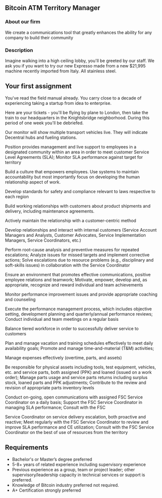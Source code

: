 ## Bitcoin ATM Territory Manager

### About our firm

We create a communications tool that greatly enhances the ability for any company to build their community

### Description

Imagine walking into a high ceiling lobby, you'll be greeted by our staff. We ask you if you want to try our new Expresso made from a new $21,995 machine recently imported from Italy. All stainless steel. 


## Your first assignment

You've read the field manual already. You carry close to a decade of experiencing taking a startup from idea to enterprise. 

Here are your tickets - you'll be flying by plane to London, then take the train to our headquarters in the Knightsbridge neighborhood. During this period of one week you'll be debriefed.

Our monitor will show multiple transport vehicles live. They will indicate Decentral hubs and fueling stations. 



Position provides management and live support to employees in a designated community within an area in order to meet customer Service Level Agreements (SLA); Monitor SLA performance against target for territory


Build a culture that empowers employees. Use systems to maintain accountability but most importantly focus on developing the human relationship aspect of work.


Develop standards for safety and compliance relevant to laws respective to each region 

Build working relationships with customers about product shipments and delivery, including maintenance agreements.

Actively maintain the relationship with a customer-centric method

Develop relationships and interact with internal customers (Service Account Managers and Analysts, Customer Advocates, Service Implementation Managers, Service Coordinators, etc.)


Perform root-cause analysis and preventive measures for repeated escalations; Analyze issues for missed targets and implement corrective actions; Solve escalations due to resource problems (e.g., disciplinary and soft-skills issues) in collaboration with the Service Coordinator


Ensure an environment that promotes effective communications, positive employee relations and teamwork; Motivate, empower, develop and, as appropriate, recognize and reward individual and team achievements


Monitor performance improvement issues and provide appropriate coaching and counseling


Execute the performance management process, which includes objective setting, development planning and quarterly/annual performance reviews; Conduct individual and team meetings on a regular basis


Balance tiered workforce in order to successfully deliver service to customers 


Plan and manage vacation and training schedules effectively to meet daily availability goals; Promote and manage time-and-material (T&M) activities;

Manage expenses effectively (overtime, parts, and assets)

Be responsible for physical assets including tools, test equipment, vehicles, etc. and service parts, both assigned (PPK) and loaned (issued on a work order); Manage parts usage and service parts returns including surplus stock, loaned parts and PPK adjustments; Contribute to the review and revision of appropriate parts inventory levels
  
Conduct on-going, open communications with assigned FSC Service Coordinator on a daily basis; Support the FSC Service Coordinator in managing SLA performance; Consult with the FSC
  
Service Coordinator on service delivery escalation, both proactive and reactive; Meet regularly with the FSC Service Coordinator to review and improve SLA performance and CE utilization; Consult with the FSC Service
Coordinator on the best of use of resources from the territory

## Requirements

* Bachelor's or Master’s degree preferred 
* 5-8+ years of related experience including supervisory experience
* Previous experience as a group, team or project leader; other supervisory/leadership capacity in technical services or support is preferred. 
* Knowledge of Bitcoin industry preferred not required. 
* A+ Certification strongly preferred
